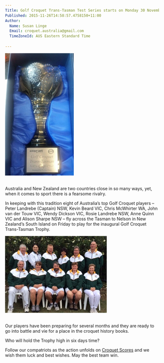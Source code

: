 ```yaml
---
Title: Golf Croquet Trans-Tasman Test Series starts on Monday 30 November
Published: 2015-11-26T14:58:57.4758150+11:00
Author:
  Name: Susan Linge
  Email: croquet.australia@gmail.com
  TimeZoneId: AUS Eastern Standard Time

---
```

<img src="/gc.jpg" alt="GC Trans-Tasman Trophy" title="GC Trans-Tasman Trophy"/>

<br/>Australia and New Zealand are two countries close in so many ways, yet, when it comes to sport there is a fearsome rivalry. 

In keeping with this tradition eight of Australia’s top Golf Croquet players – Peter Landrebe (Captain) NSW, Kevin Beard VIC, Chris McWhirter WA, John van der Touw VIC, Wendy Dickson VIC, Rosie Landrebe NSW, Anne Quinn VIC and Alison Sharpe NSW – fly across the Tasman to Nelson in New Zealand’s South Island on Friday to play for the inaugural Golf Croquet Trans-Tasman Trophy.

<img src="/gc-tt-team-x1v1.jpg" alt="Australian Team" title="Back Row L-R John Compton (Team Manager), Fleur Brockway (Reserve), Chris McWhirter, Alison Sharpe, Kevin Beard, Lester Hughes (Reserve). Front Row L-R John van der Touw, Wendy Dickson, Peter Landrebe (Captain), Anne Quinn, Rosemary Landrebe"/>

<br/>Our players have been preparing for several months and they are ready to go into battle and vie for a place in the croquet history books.

Who will hold the Trophy high in six days time?

Follow our compatriots as the action unfolds on [Croquet Scores](https://croquetscores.com/2015/gc/trans-tasman) and we wish them luck and best wishes.  May the best team win.